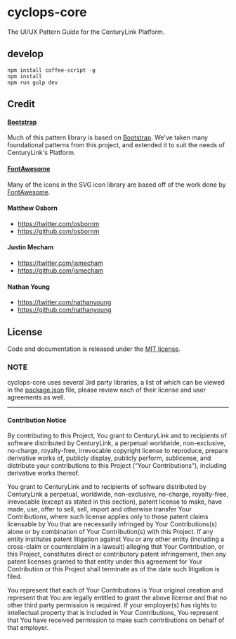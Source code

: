 # cyclops-core
The UI/UX Pattern Guide for the CenturyLink Platform.

## develop

```
npm install coffee-script -g
npm install
npm run gulp dev
```

## Credit

#### [Bootstrap](http://getbootstrap.com/)
Much of this pattern library is based on [Bootstrap](http://getbootstrap.com/). We've taken many
foundational patterns from this project, and extended it to suit the needs of CenturyLink's
Platform.

#### [FontAwesome](http://fontawesome.io/)
Many of the icons in the SVG icon library are based off of the work done by
[FontAwesome](https://github.com/FortAwesome/Font-Awesome).

#### Matthew Osborn
* https://twitter.com/osbornm
* https://github.com/osbornm

#### Justin Mecham
* https://twitter.com/jsmecham
* https://github.com/jsmecham

#### Nathan Young
* https://twitter.com/nathanyoung
* https://github.com/nathanyoung

## License

Code and documentation is released under the
[MIT license](https://github.com/cyclopsproject/cyclops-core/blob/master/LICENSE).

### NOTE
cyclops-core uses several 3rd party libraries, a list of which can be viewed in the
[package.json](https://github.com/cyclopsproject/cyclops-core/blob/master/package.json) file,
please review each of their license and user agreements as well.

---

#### Contribution Notice

By contributing to this Project, You grant to CenturyLink and to recipients of software distributed
by CenturyLink, a perpetual worldwide, non-exclusive, no-charge, royalty-free, irrevocable copyright
license to reproduce, prepare derivative works of, publicly display, publicly perform, sublicense,
and distribute your contributions to this Project (“Your Contributions”), including derivative works
 thereof.

You grant to CenturyLink and to recipients of software distributed by CenturyLink a perpetual,
worldwide, non-exclusive, no-charge, royalty-free, irrevocable (except as stated in this section),
patent license to make, have made, use, offer to sell, sell, import and otherwise transfer Your
Contributions, where such license applies only to those patent claims licensable by You that are
necessarily infringed by Your Contributions(s) alone or by combination of Your Contribution(s) with
this Project. If any entity institutes patent litigation against You or any other entity (including
  a cross-claim or counterclaim in a lawsuit) alleging that Your Contribution, or this Project,
  constitutes direct or contributory patent infringement, then any patent licenses granted to that
  entity under this agreement for Your Contribution or this Project shall terminate as of the date
  such litigation is filed.

You represent that each of Your Contributions is Your original creation and represent that You are
legally entitled to grant the above license and that no other third party permission is required.
If your employer(s) has rights to intellectual property that is included in Your Contributions,
You represent that You have received permission to make such contributions on behalf of that
employer.
